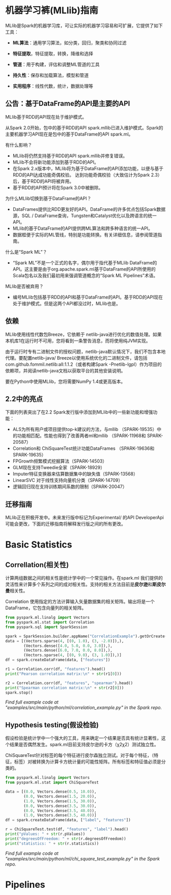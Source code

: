 # 机器学习裤(MLlib)指南
MLlib是Spark的机器学习库，可让实际的机器学习容易和可扩展，它提供了如下工具：
- **ML算法**：通用学习算法，如分类，回归，聚类和协同过滤

- **特征提取**，特征提取，转换，降维和选择

- **管道**：用于构建，评估和调整ML管道的工具

- **持久性**：保存和加载算法，模型和管道

- **实用程序**：线性代数，统计，数据处理等

## 公告：基于DataFrame的API是主要的API
MLlib基于RDD的API现在处于维护模式。

从Spark 2.0开始，包中的基于RDD的API spark.mllib已进入维护模式。Spark的主要机器学习API现在是包中的基于DataFrame的API spark.ml。

有什么影响？

- MLlib将仍然支持基于RDD的API spark.mllib并修复错误。
- MLlib不会将新功能添加到基于RDD的API。
- 在Spark 2.x版本中，MLlib将为基于DataFrame的API添加功能，以便与基于RDD的API达成功能奇偶校验。
达到功能奇偶校验（大致估计为Spark 2.3）后，基于RDD的API将被弃用。
- 基于RDD的API预计将在Spark 3.0中被删除。

为什么MLlib切换到基于DataFrame的API？

- DataFrames提供比RDD更友好的API。DataFrame的许多优点包括Spark数据源，SQL / DataFrame查询，Tungsten和Catalyst优化以及跨语言的统一API。
- MLlib的基于DataFrame的API提供跨ML算法和跨多种语言的统一API。
- 数据框便于实际的ML管线，特别是功能转换。有关详细信息，请参阅管道指南。

什么是“Spark ML”？

- “Spark ML”不是一个正式的名字，偶尔用于指代基于MLlib DataFrame的API。这主要是由于org.apache.spark.ml基于DataFrame的API所使用的Scala包名以及我们最初用来强调管道概念的“Spark ML Pipelines”术语。

MLlib是否被弃用？

- 编号MLlib包括基于RDD的API和基于DataFrame的API。基于RDD的API现在处于维护模式。但是这两个API都没过时，MLlib也是。

## 依赖
MLlib使用线性代数包Breeze，它依赖于 netlib-java进行优化的数值处理。如果本机库1在运行时不可用，您将看到一条警告消息，而将使用纯JVM实现。

由于运行时专有二进制文件的授权问题，netlib-java默认情况下，我们不包含本地代理。要配置netlib-java/ Breeze以使用系统优化的二进制文件，请包括 com.github.fommil.netlib:all:1.1.2（或者构建Spark -Pnetlib-lgpl）作为项目的依赖项，并阅读netlib-java文档以获取平台的其他安装说明。

要在Python中使用MLlib，您将需要NumPy 1.4或更高版本。

## 2.2中的亮点
下面的列表突出了在2.2 Spark发行版中添加到MLlib中的一些新功能和增强功能：

- ALS为所有用户或项目提供top-k建议的方法，与mllib （SPARK-19535）中的功能相匹配。性能也得到了改善两者ml和mllib （SPARK-11968和 SPARK-20587）
- Correlation和 ChiSquareTest统计功能DataFrames （SPARK-19636和 SPARK-19635）
- FPGrowth频繁模式挖掘算法（SPARK-14503）
- GLM现在支持Tweedie全家（SPARK-18929）
- Imputer特征变换器来估算数据集中的缺失值（SPARK-13​​568）
- LinearSVC 对于线性支持向量机分类（SPARK-14709）
- 逻辑回归现在支持训练期间系数的限制（SPARK-20047）
## 迁移指南
MLlib正在积极开发中。未来发行版中标记为Experimental/ 的API DeveloperApi可能会更改，下面的迁移指南将解释发行版之间的所有更改。


# Basic Statistics
## Correllation(相关性)
计算两组数据之间的相关性是统计学中的一个常见操作。在spark.ml 我们提供的灵活性来计算多个系列之间的成对相关性。支持的相关方法目前是**皮尔逊**和**斯皮尔曼**相关性。

Correlation 使用指定的方法计算输入矢量数据集的相关矩阵。输出将是一个DataFrame，它包含向量列的相关矩阵。
```python
from pyspark.ml.linalg import Vectors
from pyspark.ml.stat import Correlation
from pyspark.sql import SparkSession

spark = SparkSession.builder.appName("CorrelationExample").getOrCreate()
data = [(Vectors.sparse(4, [(0, 1.0), (3, -2.0)]),),
        (Vectors.dense([4.0, 5.0, 0.0, 3.0]),),
        (Vectors.dense([6.0, 7.0, 0.0, 8.0]),),
        (Vectors.sparse(4, [(0, 9.0), (3, 1.0)]),)]
df = spark.createDataFrame(data, ["features"])

r1 = Correlation.corr(df, "features").head()
print("Pearson correlation matrix:\n" + str(r1[0]))

r2 = Correlation.corr(df, "features", "spearman").head()
print("Spearman correlation matrix:\n" + str(r2[0]))
spark.stop()
```
*Find full example code at "examples/src/main/python/ml/correlation_example.py" in the Spark repo.*
## Hypothesis testing(假设检验)
假设检验是统计学中一个强大的工具，用来确定一个结果是否具有统计显著性，这个结果是否偶然发生。spark.ml目前支持皮尔逊的卡方（χ2χ2）测试独立性。

ChiSquareTest针对标签的每个特征进行皮尔森独立测试。对于每个特征，（特征，标签）对被转换为计算卡方统计量的可能性矩阵。所有标签和特征值必须是分类的。
```python
from pyspark.ml.linalg import Vectors
from pyspark.ml.stat import ChiSquareTest

data = [(0.0, Vectors.dense(0.5, 10.0)),
        (0.0, Vectors.dense(1.5, 20.0)),
        (1.0, Vectors.dense(1.5, 30.0)),
        (0.0, Vectors.dense(3.5, 30.0)),
        (0.0, Vectors.dense(3.5, 40.0)),
        (1.0, Vectors.dense(3.5, 40.0))]
df = spark.createDataFrame(data, ["label", "features"])

r = ChiSquareTest.test(df, "features", "label").head()
print("pValues: " + str(r.pValues))
print("degreesOfFreedom: " + str(r.degreesOfFreedom))
print("statistics: " + str(r.statistics))
```
*Find full example code at "examples/src/main/python/ml/chi_square_test_example.py" in the Spark repo.*


# Pipelines